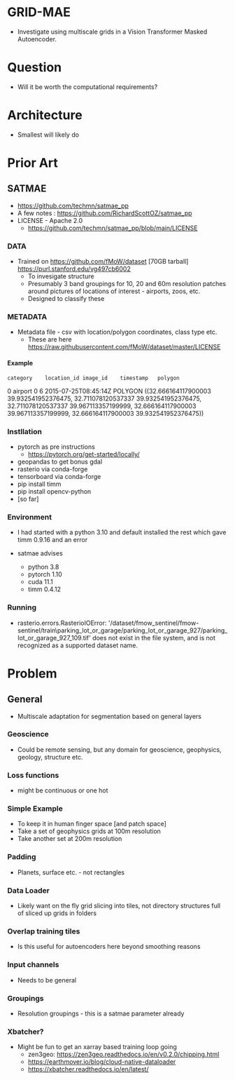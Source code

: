 # GRID-MAE

- Investigate using multiscale grids in a Vision Transformer Masked Autoencoder.

# Question
- Will it be worth the computational requirements?

# Architecture
- Smallest will likely do

# Prior Art
## SATMAE
- https://github.com/techmn/satmae_pp
- A few notes : https://github.com/RichardScottOZ/satmae_pp
- LICENSE - Apache 2.0
	- https://github.com/techmn/satmae_pp/blob/main/LICENSE
	
### DATA
- Trained on https://github.com/fMoW/dataset [70GB tarball] https://purl.stanford.edu/vg497cb6002
	- To invesigate structure
	- Presumably 3 band groupings for 10, 20 and 60m resolution patches around pictures of locations of interest - airports, zoos, etc.
	- Designed to classify these
### METADATA
- Metadata file - csv with location/polygon coordinates, class type etc.	
	- These are here https://raw.githubusercontent.com/fMoW/dataset/master/LICENSE

#### Example
	category	location_id	image_id	timestamp	polygon
0	airport	0	6	2015-07-25T08:45:14Z	POLYGON ((32.666164117900003 39.932541952376475, 32.711078120537337 39.932541952376475, 32.711078120537337 39.967113357199999, 32.666164117900003 39.967113357199999, 32.666164117900003 39.932541952376475))

### Instllation
- pytorch as pre instructions
	- https://pytorch.org/get-started/locally/
- geopandas to get bonus gdal
- rasterio via conda-forge
- tensorboard via conda-forge
- pip install timm
- pip install opencv-python
- [so far]

### Environment
- I had started with a python 3.10 and default installed the rest which gave timm 0.9.16 and an error

- satmae advises
	- python 3.8
	- pytorch 1.10
	- cuda 11.1
	- timm 0.4.12
	
### Running
- rasterio.errors.RasterioIOError: '/dataset/fmow_sentinel/fmow-sentinel/train\parking_lot_or_garage/parking_lot_or_garage_927/parking_lot_or_garage_927_109.tif' does not exist in the file system, and is not recognized as a supported dataset name.

	
# Problem
## General
- Multiscale adaptation for segmentation based on general layers

### Geoscience
- Could be remote sensing, but any domain for geoscience, geophysics, geology, structure etc.

### Loss functions	
- might be continuous or one hot

### Simple Example
- To keep it in human finger space [and patch space]
- Take a set of geophysics grids at 100m resolution
- Take another set at 200m resolution

### Padding
- Planets, surface etc. - not rectangles

### Data Loader
- Likely want on the fly grid slicing into tiles, not directory structures full of sliced up grids in folders

### Overlap training tiles
- Is this useful for autoencoders here beyond smoothing reasons

### Input channels
- Needs to be general

### Groupings
- Resolution groupings - this is a satmae parameter already

	
### Xbatcher?
- Might be fun to get an xarray based training loop going
	- zen3geo: https://zen3geo.readthedocs.io/en/v0.2.0/chipping.html
	- https://earthmover.io/blog/cloud-native-dataloader
	- https://xbatcher.readthedocs.io/en/latest/
	
	